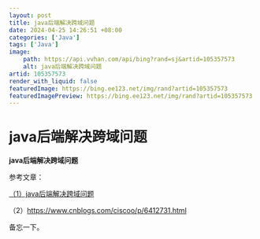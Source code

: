 ```yaml
---
layout: post
title: java后端解决跨域问题
date: 2024-04-25 14:26:51 +08:00
categories: ['Java']
tags: ['Java']
image:
    path: https://api.vvhan.com/api/bing?rand=sj&artid=105357573
    alt: java后端解决跨域问题
artid: 105357573
render_with_liquid: false
featuredImage: https://bing.ee123.net/img/rand?artid=105357573
featuredImagePreview: https://bing.ee123.net/img/rand?artid=105357573
---
```


# java后端解决跨域问题

**java后端解决跨域问题**

参考文章：

[（1）java后端解决跨域问题](https://www.itdaan.com/blog/2017/02/18/c78e33d1901c22690c222481f67504a.html)

（2）https://www.cnblogs.com/ciscoo/p/6412731.html

  
备忘一下。